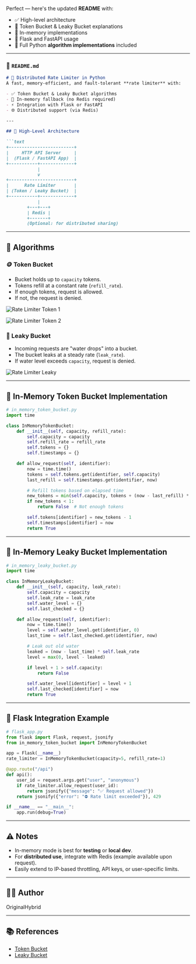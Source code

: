Perfect — here's the updated **README** with:

- ✅ High-level architecture
- 🧠 Token Bucket & Leaky Bucket explanations
- 🧪 In-memory implementations
- 🚀 Flask and FastAPI usage
- 📜 Full Python **algorithm implementations** included

---

### 📄 `README.md`

```markdown
# 🚦 Distributed Rate Limiter in Python
A fast, memory-efficient, and fault-tolerant **rate limiter** with:

- ✅ Token Bucket & Leaky Bucket algorithms
- 🧠 In-memory fallback (no Redis required)
- ⚡ Integration with Flask or FastAPI
- 🌐 Distributed support (via Redis)

---

## 📐 High-Level Architecture

```text
+-------------------------+
|     HTTP API Server     |
|  (Flask / FastAPI App)  |
+-----------+-------------+
            |
            v
+-------------------------+
|      Rate Limiter       |
| (Token / Leaky Bucket)  |
+-----------+-------------+
            |
        +---+---+
        | Redis |
        +-------+
        (Optional: for distributed sharing)
```

---

## 🧠 Algorithms

### 🪙 Token Bucket

- Bucket holds up to `capacity` tokens.
- Tokens refill at a constant rate (`refill_rate`).
- If enough tokens, request is allowed.
- If not, the request is denied.


![Rate Limiter Token 1](images/rl-token1.png)

![Rate Limiter Token 2](images/rl-token2.png)

### 🚰 Leaky Bucket

- Incoming requests are "water drops" into a bucket.
- The bucket leaks at a steady rate (`leak_rate`).
- If water level exceeds `capacity`, request is denied.

![Rate Limiter Leaky](images/rl-leaky.png)

---

## 🧪 In-Memory Token Bucket Implementation

```python
# in_memory_token_bucket.py
import time

class InMemoryTokenBucket:
    def __init__(self, capacity, refill_rate):
        self.capacity = capacity
        self.refill_rate = refill_rate
        self.tokens = {}
        self.timestamps = {}

    def allow_request(self, identifier):
        now = time.time()
        tokens = self.tokens.get(identifier, self.capacity)
        last_refill = self.timestamps.get(identifier, now)

        # Refill tokens based on elapsed time
        new_tokens = min(self.capacity, tokens + (now - last_refill) * self.refill_rate)
        if new_tokens < 1:
            return False  # Not enough tokens

        self.tokens[identifier] = new_tokens - 1
        self.timestamps[identifier] = now
        return True

```

---

## 🧪 In-Memory Leaky Bucket Implementation

```python
# in_memory_leaky_bucket.py
import time

class InMemoryLeakyBucket:
    def __init__(self, capacity, leak_rate):
        self.capacity = capacity
        self.leak_rate = leak_rate
        self.water_level = {}
        self.last_checked = {}

    def allow_request(self, identifier):
        now = time.time()
        level = self.water_level.get(identifier, 0)
        last_time = self.last_checked.get(identifier, now)

        # Leak out old water
        leaked = (now - last_time) * self.leak_rate
        level = max(0, level - leaked)

        if level + 1 > self.capacity:
            return False

        self.water_level[identifier] = level + 1
        self.last_checked[identifier] = now
        return True
```

---

## 🚀 Flask Integration Example

```python
# flask_app.py
from flask import Flask, request, jsonify
from in_memory_token_bucket import InMemoryTokenBucket

app = Flask(__name__)
rate_limiter = InMemoryTokenBucket(capacity=5, refill_rate=1)

@app.route("/api")
def api():
    user_id = request.args.get("user", "anonymous")
    if rate_limiter.allow_request(user_id):
        return jsonify({"message": "✅ Request allowed"})
    return jsonify({"error": "⛔ Rate limit exceeded"}), 429

if __name__ == "__main__":
    app.run(debug=True)
```



---

## ⚠️ Notes

- In-memory mode is best for **testing** or **local dev**.
- For **distributed use**, integrate with Redis (example available upon request).
- Easily extend to IP-based throttling, API keys, or user-specific limits.

---

## 🧑‍💻 Author

OriginalHybrid

---

## 📚 References

- [Token Bucket](https://en.wikipedia.org/wiki/Token_bucket)
- [Leaky Bucket](https://en.wikipedia.org/wiki/Leaky_bucket)
```
